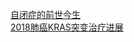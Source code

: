   
[自闭症的前世今生](http://www.dianyue.me/archives/452/g9ywi7k1vsm3kdut/)  
[2018肺癌KRAS突变治疗进展](http://www.dianyue.me/archives/531/h7h19h1r8q08i9vk/)